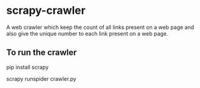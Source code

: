 # scrapy-crawler
A web crawler which keep the count of all links present on a web page and also give the unique number to each link present on a web page.

## To run the crawler
pip install scrapy

scrapy runspider crawler.py

